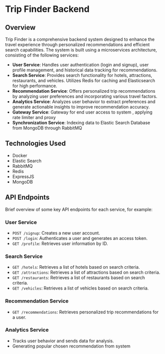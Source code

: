 # Trip Finder Backend

## Overview
Trip Finder is a comprehensive backend system designed to enhance the travel experience through personalized recommendations and efficient search capabilities. The system is built using a microservices architecture, consisting of the following services:
- **User Service**: Handles user authentication (login and signup), user profile management, and historical data tracking for recommendations.
- **Search Service**: Provides search functionality for hotels, attractions, restaurants, and vehicles. Utilizes Redis for caching and Elasticsearch for high performance.
- **Recommendation Service**: Offers personalized trip recommendations by analyzing user preferences and incorporating various travel factors.
- **Analytics Service**: Analyzes user behavior to extract preferences and generate actionable insights to improve recommendation accuracy.
- **Gateway Service**: Gateway for end user access to system , applying rate limiter and proxy
- **Synchronization Service**: Indexing data to Elastic Search Database from MongoDB through RabbitMQ


## Technologies Used
- Docker
- Elastic Search
- RabbitMQ
- Redis
- ExpressJS
- MongoDB


## API Endpoints
Brief overview of some key API endpoints for each service, for example:

### User Service
- `POST /signup`: Creates a new user account.
- `POST /login`: Authenticates a user and generates an access token.
- `GET /profile`: Retrieves user information by ID.

### Search Service
- `GET /hotels`: Retrieves a list of hotels based on search criteria.
- `GET /attractions`: Retrieves a list of attractions based on search criteria.
- `GET /restaurants`: Retrieves a list of restaurants based on search criteria.
- `GET /vehicles`: Retrieves a list of vehicles based on search criteria.

### Recommendation Service
- `GET /recommendations`: Retrieves personalized trip recommendations for a user.

### Analytics Service
- Tracks user behavior and sends data for analysis.
- Generating popular chosen recommendation from system


